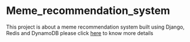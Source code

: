 # Meme_recommendation_system
This project is about a meme recommendation system built using Django, Redis and DynamoDB
please click [here](https://only-memes.github.io/) to know more details
